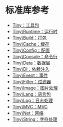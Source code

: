 标准库参考
====

* [Tiny：工具包](https://github.com/tinyphporg/tinyphp-docs/blob/master/docs/lib/tiny.md)
* [Tiny\Runtime：运行时](https://github.com/tinyphporg/tinyphp-docs/blob/master/docs/lib/runtime.md)
* [Tiny\Build：打包](https://github.com/tinyphporg/tinyphp-docs/blob/master/docs/lib/build.md)
* [Tiny\Cache：缓存](https://github.com/tinyphporg/tinyphp-docs/blob/master/docs/lib/cache.md)
* [Tiny\Config：配置](https://github.com/tinyphporg/tinyphp-docs/blob/master/docs/lib/config.md)
* [Tiny\Console：命令行](https://github.com/tinyphporg/tinyphp-docs/blob/master/docs/lib/console.md)
* [Tiny\Data：数据层](https://github.com/tinyphporg/tinyphp-docs/blob/master/docs/lib/data.md)
* [Tiny\DI：依赖注入](https://github.com/tinyphporg/tinyphp-docs/blob/master/docs/lib/di.md)
* [Tiny\Event：事件](https://github.com/tinyphporg/tinyphp-docs/blob/master/docs/lib/event.md)
* [Tiny\Filter：过滤器](https://github.com/tinyphporg/tinyphp-docs/blob/master/docs/lib/filter.md)   
* [Tiny\Image：图片处理](https://github.com/tinyphporg/tinyphp-docs/blob/master/docs/lib/image.md)
* [Tiny\Lang：语言包](https://github.com/tinyphporg/tinyphp-docs/blob/master/docs/lib/lang.md)
* [Tiny\Log：日志处理](https://github.com/tinyphporg/tinyphp-docs/blob/master/docs/lib/log.md)
* [Tiny\MVC：MVC](https://github.com/tinyphporg/tinyphp-docs/blob/master/docs/lib/mvc.md)
* [Tiny\Net：网络](https://github.com/tinyphporg/tinyphp-docs/blob/master/docs/lib/net.md)
* [Tiny\String：字符处理](https://github.com/tinyphporg/tinyphp-docs/blob/master/docs/lib/string.md) 